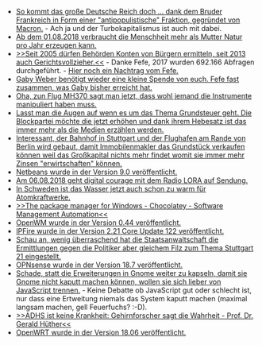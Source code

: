 * [So kommt das große Deutsche Reich doch ... dank dem Bruder Frankreich in Form einer "antipopulistische" Fraktion, gegründet von Macron.](https://www.heise.de/tp/features/Macron-plant-neue-antipopulistische-Fraktion-im-Europaparlament-4122499.html) - Ach ja und der Turbokapitalismus ist auch mit dabei.
* [Ab dem 01.08.2018 verbraucht die Menschheit mehr als Mutter Natur pro Jahr erzeugen kann.](http://www.sonnenseite.com/de/umwelt/erdueberlastungstag-deutschland-wirtschaftet-als-gaebe-es-drei-erden.html)
* [>>Seit 2005 dürfen Behörden Konten von Bürgern ermitteln, seit 2013 auch Gerichtsvollzieher.<<](https://blog.fefe.de/?ts=a5a00c4d) - Danke Fefe, 2017 wurden 692.166 Abfragen durchgeführt. - [Hier noch ein Nachtrag vom Fefe.](https://blog.fefe.de/?ts=a5a1f990)
* [Gaby Weber benötigt wieder eine kleine Spende von euch. Fefe fast zusammen, was Gaby bisher erreicht hat.](https://blog.fefe.de/?ts=a5a01eef)
* [Oha, zun Flug MH370 sagt man jetzt, dass wohl jemand die Instrumente manipuliert haben muss.](https://blog.fefe.de/?ts=a5a02565)
* [Lasst man die Augen auf wenn es um das Thema Grundsteuer geht. Die Blockpartei möchte die jetzt erhöhen und dank ihrem Hebesatz ist das immer mehr als die Medien erzählen werden.](https://de.wikipedia.org/wiki/Grundsteuer_(Deutschland))
* [Interessant, der Bahnhof in Stuttgart und der Flughafen am Rande von Berlin wird gebaut, damit Immobilenmakler das Grundstück verkaufen können weil das Großkapital nichts mehr findet womit sie immer mehr Zinsen "erwirtschaften" können.](https://www.neopresse.com/wirtschaft/warum-die-grossprojekte-wie-stuttgart-21-und-berliner-flughafen-absichtlich-ein-milliardengeschaeft-sind/)
* [Netbeans wurde in der Version 9.0 veröffentlicht.](https://www.pro-linux.de/news/1/26140/netbeans-90-erschienen.html)
* [Am 06.08.2018 geht digital courage mit dem Radio LORA auf Sendung.](https://digitalcourage.de/blog/2018/digitalcourage-pilotsendung-bei-radio-lora)
* [In Schweden ist das Wasser jetzt auch schon zu warm für Atomkraftwerke.](https://blog.fefe.de/?ts=a5a1a4c3)
* [>>The package manager for Windows - Chocolatey - Software Management Automation<<](https://chocolatey.org/)
* [OpenWM wurde in der Version 0.44 veröffentlicht.](https://www.pro-linux.de/news/1/26142/openmw-044-mit-zahlreichen-neuerungen.html)
* [IPFire wurde in der Version 2.21 Core Update 122 veröffentlicht.](https://www.pro-linux.de/news/1/26144/ipfire-221-aktualisiert-den-kernel.html)
* [Schau an, wenig überraschend hat die Staatsanwaltschaft die Ermittlungen gegen die Politiker aber gleichem Filz zum Thema Stuttgart 21 eingestellt.](https://blog.fefe.de/?ts=a59e6054)
* [OPNsense wurde in der Version 18.7 veröffentlicht.](https://www.phoronix.com/scan.php?page=news_item&px=OPNsense-18.7-Released)
* [Schade, statt die Erweiterungen in Gnome weiter zu kapseln, damit sie Gnome nicht kaputt machen können, wollen sie sich lieber von JavaScript trennen.](https://www.phoronix.com/scan.php?page=news_item&px=GNOME-Shell-JS-Exts-Problems) - Keine Debatte ob JavaScript gut oder schlecht ist, nur dass eine Ertweitung niemals das System kaputt machen (maximal langsam machen, gell Feuerfuchs? :-D).
* [>>ADHS ist keine Krankheit: Gehirnforscher sagt die Wahrheit - Prof. Dr. Gerald Hüther<<](https://www.welt-im-wandel.tv/video/adhs-ist-keine-krankheit-gehirnforscher-sagt-die-wahrheit/)
* [OpenWRT wurde in der Version 18.06 veröffentlicht.](https://www.phoronix.com/scan.php?page=news_item&px=OpenWRT-18.06-Released)
